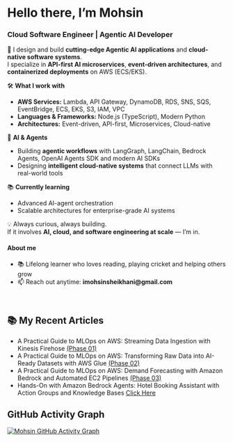 # Hello there, I’m Mohsin  

### Cloud Software Engineer | Agentic AI Developer  

🚀 I design and build **cutting-edge Agentic AI applications** and **cloud-native software systems**.  
I specialize in **API-first AI microservices**, **event-driven architectures**, and **containerized deployments** on AWS (ECS/EKS).  

🛠️ **What I work with**  
- **AWS Services:** Lambda, API Gateway, DynamoDB, RDS, SNS, SQS, EventBridge, ECS, EKS, S3, IAM, VPC  
- **Languages & Frameworks:** Node.js (TypeScript), Modern Python  
- **Architectures:** Event-driven, API-first, Microservices, Cloud-native  

🤖 **AI & Agents**  
- Building **agentic workflows** with LangGraph, LangChain, Bedrock Agents, OpenAI Agents SDK and modern AI SDKs  
- Designing **intelligent cloud-native systems** that connect LLMs with real-world tools  

📚 **Currently learning**  
- Advanced AI-agent orchestration  
- Scalable architectures for enterprise-grade AI systems  

💡 Always curious, always building.  
If it involves **AI, cloud, and software engineering at scale** — I’m in.  

<h4>About me</h4>
<ul>
  <li>📚 Lifelong learner who loves reading, playing cricket and helping others grow</li>
  <li>📫 Reach out anytime: <strong>imohsinsheikhani@gmail.com</strong></li>
</ul>

<br />

<h2>📚 My Recent Articles</h2>
<ul>
  <li>A Practical Guide to MLOps on AWS: Streaming Data Ingestion with Kinesis Firehose <a href="https://dev.to/mohsinsheikhani/a-practical-guide-to-mlops-on-aws-streaming-data-ingestion-with-kinesis-firehose-phase-01-1bi7">(Phase 01)</a></li>
  <li>A Practical Guide to MLOps on AWS: Transforming Raw Data into AI-Ready Datasets with AWS Glue <a href="https://dev.to/mohsinsheikhani/a-practical-guide-to-mlops-on-aws-transforming-raw-data-into-ai-ready-datasets-with-aws-glue-4lc9">(Phase 02)</a></li>
  <li>A Practical Guide to MLOps on AWS: Demand Forecasting with Amazon Bedrock and Automated EC2 Pipelines <a href="https://dev.to/mohsinsheikhani/a-practical-guide-to-mlops-on-aws-demand-forecasting-with-amazon-bedrock-and-automated-ec2-3c4c">(Phase 03)</a></li>
  <li>Hands-On with Amazon Bedrock Agents: Hotel Booking Assistant with Action Groups and Knowledge Bases <a href="https://dev.to/mohsinsheikhani/hands-on-with-amazon-bedrock-agents-hotel-booking-assistant-with-action-groups-and-knowledge-bases-1j">Click Here</a></li>
</ul>


<h2>GitHub Activity Graph</h2>

[![Mohsin GitHub Activity Graph](https://github-readme-activity-graph.vercel.app/graph?username=mohsinsheikhani&bg_color=000000&color=2fe999&line=4c9e78&point=f2f2f2&area=true&hide_border=true)](https://github.com/ashutosh00710/github-readme-activity-graph)
